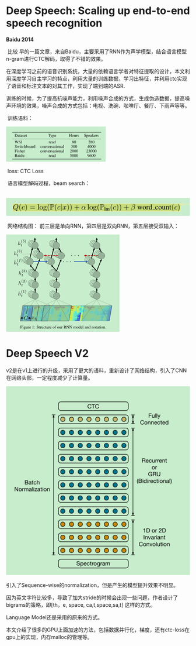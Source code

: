 # Deep Speech: Scaling up end-to-end speech recognition

**Baidu 2014**

​         比较 早的一篇文章，来自Baidu，主要采用了RNN作为声学模型，结合语言模型n-gram进行CTC解码，取得了不错的效果。

​          在深度学习之前的语音识别系统，大量的依赖语言学者对特征提取的设计，本文利用深度学习自主学习的特点，利用大量的训练数据，学习出特征，并利用ctc实现了语音和标注文本的对其工作，实现了端到端的ASR.

训练的时候，为了提高抗噪声能力，利用噪声合成的方式，生成伪造数据，提高噪声环境的效果，噪声合成的方式包括：电视、洗碗、咖啡厅、餐厅、下雨声等等。

​          训练语料：

<img src="..\images\image-20210528102534607.png" alt="image-20210528102534607" style="zoom:50%;" />

​           loss: CTC Loss          

​           语言模型解码过程，beam search：

​                                                   ![image-20210528102633933](..\images\image-20210528102633933.png)

​           网络结构图： 前三层是单向RNN，第四层是双向RNN，第五层接受双输入：

<img src="..\images\image-20210528103652618.png" alt="image-20210528103652618" style="zoom:50%;" />


# Deep Speech V2

v2是在v1上进行的升级，采用了更大的语料，重新设计了网络结构，引入了CNN在网络头部，一定程度减少了计算量。

![image-20210601103914023](..\images\image-20210601103914023.png)

引入了Sequence-wise的normalization，但是产生的模型提升效果不明显。

因为英文字符比较多，导致了加大stride的时候会出现一些问题，作者设计了bigrams的策略，即[th，e, space, ca,t,space,sa,t] 这样的方式。

Language Model还是采用的原来的方式。

本文介绍了很多的GPU上面加速的方法，包括数据并行化，梯度，还有ctc-loss在gpu上的实现，内存malloc的管理等。

